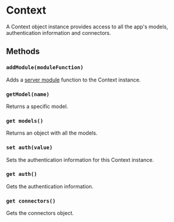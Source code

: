 # Context

A Context object instance provides access to all the app's models, authentication information and connectors.

## Methods

### `addModule(moduleFunction)`
Adds a [server module](ServerModule.md) function to the Context instance.

### `getModel(name)`
Returns a specific model.

### `get models()`
Returns an object with all the models.

### `set auth(value)`
Sets the authentication information for this Context instance.

### `get auth()`
Gets the authentication information.

### `get connectors()`
Gets the connectors object.
